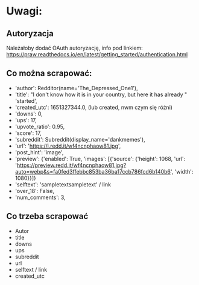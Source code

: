 # Uwagi:

## Autoryzacja

Należałoby dodać OAuth autoryzację, info pod linkiem:
https://praw.readthedocs.io/en/latest/getting_started/authentication.html

## Co można scrapować:
- 'author': Redditor(name='The_Depressed_One1'),
- 'title': "I don't know how it is in your country, but here it has already "
          'started',
- 'created_utc': 1651327344.0, (lub created, nwm czym się różni)
- 'downs': 0,
- 'ups': 17,
- 'upvote_ratio': 0.95,
- 'score': 17,
- 'subreddit': Subreddit(display_name='dankmemes'),
- 'url': 'https://i.redd.it/wf4ncnphaow81.jpg',
- 'post_hint': 'image',
- 'preview': {'enabled': True,
             'images': [{'source': {'height': 1068,
                                    'url': 'https://preview.redd.it/wf4ncnphaow81.jpg?auto=webp&s=fa0fed3ffebbc853ba36ba17ccb786fcd6b140b6',
                                    'width': 1080}}]}
- 'selftext': 'sampletextsampletext' / link
- 'over_18': False,
- 'num_comments': 3,

## Co trzeba scrapować
- Autor
- title
- downs
- ups
- subreddit
- url
- selftext / link
- created_utc